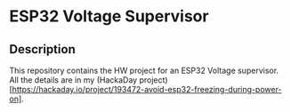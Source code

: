 # ESP32 Voltage Supervisor

## Description

This repository contains the HW project for an ESP32 Voltage supervisor.
All the details are in my (HackaDay project)[https://hackaday.io/project/193472-avoid-esp32-freezing-during-power-on].

